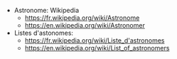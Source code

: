 * Astronome: Wikipedia
  * https://fr.wikipedia.org/wiki/Astronome
  * https://en.wikipedia.org/wiki/Astronomer
* Listes d'astonomes:
    * https://fr.wikipedia.org/wiki/Liste_d'astronomes
    * https://en.wikipedia.org/wiki/List_of_astronomers

